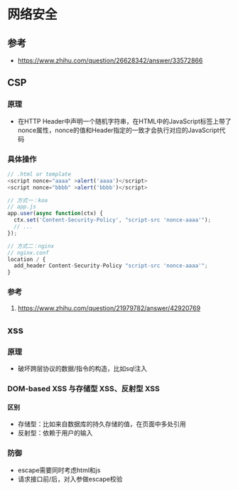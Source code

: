 # 网络安全

## 参考
  - https://www.zhihu.com/question/26628342/answer/33572866

## CSP

### 原理
  - 在HTTP Header中声明一个随机字符串，在HTML中的JavaScript标签上带了nonce属性，nonce的值和Header指定的一致才会执行对应的JavaScript代码

### 具体操作
```js
// .html or template
<script nonce="aaaa" >alert('aaaa')</script>
<script nonce="bbbb" >alert('bbbb')</script>

// 方式一：koa
// app.js
app.user(async function(ctx) {
  ctx.set('Content-Security-Policy', "script-src 'nonce-aaaa'");
  // ...
});

// 方式二：nginx
// nginx.conf
location / {
  add_header Content-Security-Policy "script-src 'nonce-aaaa'";
}
```

### 参考
1. https://www.zhihu.com/question/21979782/answer/42920769



## xss

### 原理
  - 破坏跨层协议的数据/指令的构造，比如sql注入

### DOM-based XSS 与存储型 XSS、反射型 XSS

#### 区别
  - 存储型：比如来自数据库的持久存储的值，在页面中多处引用
  - 反射型：依赖于用户的输入

### 防御
  - escape需要同时考虑html和js
  - 请求接口前/后，对入参做escape校验












